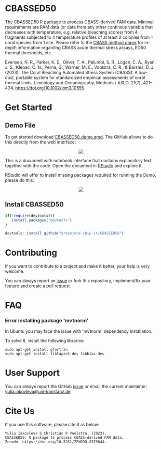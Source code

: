 # CBASSED50

The CBASSED50 R package to process CBASS-derived PAM data. Minimal requirements are PAM data (or data from any other continous variable that decreases with temperature, e.g. relative bleaching scores) from 4 fragments subjected to 4 temperature profiles of at least 2 colonies from 1 coral species from 1 site. Please refer to the [CBASS method paper](https://aslopubs.onlinelibrary.wiley.com/doi/10.1002/lom3.10555) for in-depth information regarding CBASS acute thermal stress assays, ED50 thermal thresholds, etc. 

Evensen, N. R., Parker, K. E., Oliver, T. A., Palumbi, S. R., Logan, C. A., Ryan, J. S., Klepac, C. N., Perna, G., Warner, M. E., Voolstra, C. R., & Barshis, D. J. (2023). The Coral Bleaching Automated Stress System (CBASS): A low‐cost, portable system for standardized empirical assessments of coral thermal limits. Limnology and Oceanography, Methods / ASLO, 21(7), 421–434. https://doi.org/10.1002/lom3.10555 

# Get Started

## Demo File

To get started download [CBASSED50_demo.qmd](https://github.com/greenjune-ship-it/CBASSED50/blob/main/CBASSED50_demo.qmd). The GitHub allows to do this directly from the web interface:

<p align="center">

<img src="https://github.com/greenjune-ship-it/CBASSED50/assets/83506881/b6c9f376-f4b6-46f8-87c2-dce0ccb50ad3"/>

</p>

This is a document with notebook interface that contains explanatory text 
together with the code.
Open the document in [RStudio](https://quarto.org/docs/get-started/hello/rstudio.html) and explore it.

RStudio will offer to install missing packages required for running the 
Demo, please do this:

<p align="center">

<img src="https://github.com/greenjune-ship-it/CBASSED50/assets/83506881/c90752eb-a487-4560-825d-ac5854f5920f"/>

</p>

## Install CBASSED50

```r
if(!require(devtools)){
   install.packages("devtools")
}

devtools::install_github("greenjune-ship-it/CBASSED50")
```

# Contributing

If you want to contribute to a project and make it better, your help is very welcome.

You can always report an [issue](https://github.com/greenjune-ship-it/CBASSED50/issues) or fork this repository, implement/fix your feature and create a pull request.

# FAQ

### Error installing package 'mvtnorm'

In Ubuntu you may face the issue with 'mvtnorm' dependency installation.

To solve it, install the following libraries:

```commandline
sudo apt-get install gfortran
sudo apt-get install liblapack-dev libblas-dev
```

# User Support

You can always report the GitHub [issue](https://github.com/greenjune-ship-it/CBASSED50/issues) or email the current maintainer: [yulia.iakovleva\@uni-konstanz.de](mailto:yulia.iakovleva@uni-konstanz.de).

# Cite Us

If you use this software, please cite it as below:

```commandline
Yulia Iakovleva & Christian R Voolstra. (2023).
CBASSED50: R package to process CBASS-derived PAM data.
Zenodo. https://doi.org/10.5281/ZENODO.8370644.
```
